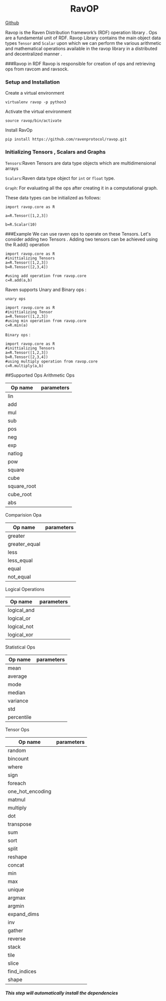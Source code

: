 <div align="center">
 <h1> RavOP </h1>
</div>

[Github](https://github.com/ravenprotocol/ravop.git)

Ravop is the Raven Distribution framework’s (RDF) operation library . Ops are a fundamental unit of RDF. Ravop Library contains the main object data types `Tensor` and `Scalar` upon which we can perform the various arithmetic and mathematical operations available in the ravop library in a distributed and decentralized manner . 


###Ravop in RDF
Ravop is responsible for creation of ops and retrieving ops from ravcom and ravsock. 
### Setup and Installation

Create a virtual environment
    
    virtualenv ravop -p python3
    
Activate the virtual environment
    
    source ravop/bin/activate

Install RavOp

    pip install https://github.com/ravenprotocol/ravop.git


### Initializing Tensors , Scalars and Graphs
    
`Tensors`:Raven Tensors are data type objects which are multidimensional arrays

`Scalars`:Raven data type object for `int` or `float` type.

`Graph`: For evaluating all the ops after creating it in a computational graph.

These data types can be initialized as follows: 

    import ravop.core as R

    a=R.Tensor([1,2,3])

    b=R.Scalar(10)



###Example
We can use raven ops to operate on these Tensors. Let's consider adding two Tensors .
Adding two tensors can be achieved using the R.add() operation

 

    import ravop.core as R
    #inittializing Tensors
    a=R.Tensor([1,2,3])
    b=R.Tensor([2,3,4])
    
    #using add operation from ravop.core
    c=R.add(a,b)

Raven supports Unary and Binary ops :

`unary ops`

    import ravop.core as R
    #inittializing Tensor
    a=R.Tensor([1,2,3])
    #using min operation from ravop.core
    c=R.min(a)


`Binary ops` :

    import ravop.core as R
    #inittializing Tensors
    a=R.Tensor([1,2,3])
    b=R.Tensor([2,3,4])
    #using multiply operation from ravop.core
    c=R.multiply(a,b)
##Supported Ops
Arithmetic Ops 

Op name |parameters|
|---|---|
|lin|
|add|
|mul|
|sub|
|pos|
|neg|
|exp|
|natlog|
|pow|
|square|
|cube|
|square_root|
|cube_root|
|abs|

Comparision Opa

Op name |parameters|
|---|---|
|greater|
|greater_equal|
|less|
|less_equal|
|equal|
|not_equal|

Logical Operations

Op name |parameters|
|---|---|
|logical_and|
|logical_or|
|logical_not|
|logical_xor|

Statistical Ops

Op name |parameters|
|---|---|
|mean|
|average|
|mode|
|median|
|variance|
|std|
|percentile|

Tensor Ops

Op name |parameters|
|---|---|
|random|
|bincount|
|where|
|sign|
|foreach|
|one_hot_encoding|
|matmul|
|multiply|
|dot|
|transpose|
|sum|
|sort|
|split|
|reshape|
|concat|
|min|
|max|
|unique|
|argmax|
|argmin|
|expand_dims|
|inv|
|gather|
|reverse|
|stack|
|tile|
|slice|
|find_indices|
|shape|








##### This step will automatically install the dependencies